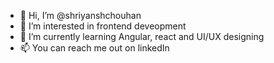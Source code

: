 - 👋 Hi, I’m @shriyanshchouhan
- 👀 I’m interested in frontend deveopment
- 🌱 I’m currently learning Angular, react and UI/UX designing
- 📫 You can reach me out on linkedIn

<!---
shriyanshchouhan/shriyanshchouhan is a ✨ special ✨ repository because its `README.md` (this file) appears on your GitHub profile.
You can click the Preview link to take a look at your changes.
--->
